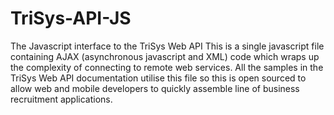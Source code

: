 # TriSys-API-JS
The Javascript interface to the TriSys Web API
This is a single javascript file containing AJAX (asynchronous javascript and XML) code which wraps up the complexity of connecting to remote web services.
All the samples in the TriSys Web API documentation utilise this file so this is open sourced to allow web and mobile developers to quickly assemble line of business recruitment applications.
